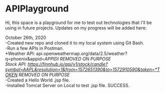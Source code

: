 # APIPlayground

Hi, this space is a playground for me to test out technologies that I'll be using in future projects. Updates on my progress will be added here:

October 26th, 2020<br />
  -Created new repo and cloned it to my local system using Git Bash.<br />
  -Run a few APIs in Postman.<br />
    *Weather API: api.openweathermap.org/data/2.5/weather?q=phoenix&appid=*APPIDI REMOVED ON PURPOSE*<br />
    *Stock API: https://finnhub.io/api/v1/stock/candle?symbol=AAPL&resolution=1&from=1572651390&to=1572910590&token=*TOKEN REMOVED ON PURPOSE*<br />
  -Created a Hello World .jsp file.<br />
  -Installed Tomcat Server on Local to test .jsp file. SUCCESS.<br />
  
